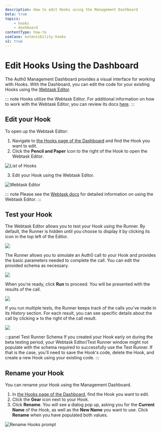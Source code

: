 ```yaml
---
description: How to edit Hooks using the Management Dashboard
beta: true
topics:
    - hooks
    - dashboard
contentType: how-to
useCase: extensibility-hooks
v2: true
---
```

# Edit Hooks Using the Dashboard

The Auth0 Management Dashboard provides a visual interface for working with Hooks. With the Dashboard, you can edit the code for your existing Hooks using the [Webtask Editor](https://webtask.io/docs/editor). 

::: note
Hooks utilize the Webtask Editor. For additional information on how to work with the Webtask Editor, you can review its docs [here](https://webtask.io/docs/editor/).
:::

## Edit your Hook

To open up the Webtask Editor:

1. Navigate to [the Hooks page of the Dashboard](${manage_url}/#/hooks) and find the Hook you want to edit.
2. Click the **Pencil and Paper** icon to the right of the Hook to open the Webtask Editor.

  ![List of Hooks](/media/articles/hooks/hooks-list.png)

3. Edit your Hook using the Webtask Editor.

  ![Webtask Editor](/media/articles/hooks/webtask-editor.png)

  ::: note
  Please see the [Webtask docs](https://webtask.io/docs/editor) for detailed information on using the Webtask Editor.
  :::

## Test your Hook

The Webtask Editor allows you to test your Hook using the Runner. By default, the Runner is hidden until you choose to display it by clicking its icon in the top left of the Editor.

![](/media/articles/hooks/webtask-runner.png)

The Runner allows you to simulate an Auth0 call to your Hook and provides the basic parameters needed to complete the call. You can edit the provided schema as necessary.

![](/media/articles/hooks/webtask-runner2.png)

When you're ready, click **Run** to proceed. You will be presented with the results of the call.

![](/media/articles/hooks/webtask-runner3.png)

If you run multiple tests, the Runner keeps track of the calls you've made in its *History* section. For each result, you can see specific details about the call by clicking **>** to the right of the call result.

![](/media/articles/hooks/webtask-runner4.png)

:::panel Test Runner Schema
If you created your Hook early on during the beta testing period, your Webtask Editor/Test Runner window might not populate with the schema required to successfully use the Test Runner. If that is the case, you'll need to save the Hook's code, delete the Hook, and create a new Hook using your existing code.
:::

## Rename your Hook

You can rename your Hook using the Management Dashboard.

1. In [the Hooks page of the Dashboard](${manage_url}/#/hooks), find the Hook you want to edit.
2. Click the **Gear** icon next to your Hook.
3. Click **Rename**. You will see a dialog pop up, asking you for the **Current Name** of the Hook, as well as the **New Name** you want to use. Click **Rename** when you have populated both values.

![Rename Hooks prompt](/media/articles/hooks/rename-hook.png)